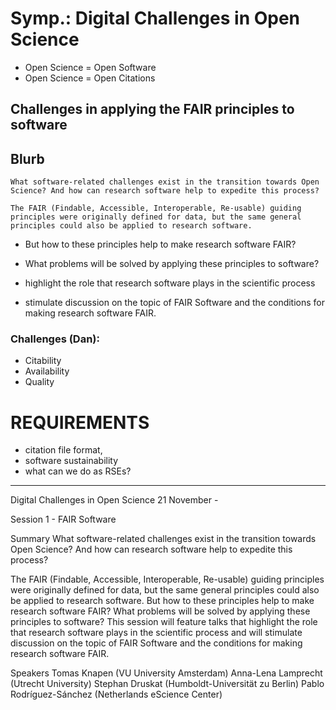 # Symp.: Digital Challenges in Open Science

- Open Science = Open Software
- Open Science = Open Citations

## Challenges in applying the FAIR principles to software

## Blurb

    What software-related challenges exist in the transition towards Open Science? And how can research software help to expedite this process?

    The FAIR (Findable, Accessible, Interoperable, Re-usable) guiding principles were originally defined for data, but the same general principles could also be applied to research software. 

- But how to these principles help to make research software FAIR? 
- What problems will be solved by applying these principles to software? 

- highlight the role that research software plays in the scientific process 
- stimulate discussion on the topic of FAIR Software and the conditions for making research software FAIR.

### Challenges (Dan):
- Citability
- Availability
- Quality

# REQUIREMENTS 

- citation file format, 
- software sustainability 
- what can we do as RSEs?

---


Digital Challenges in Open Science
21 November - 

Session 1 - FAIR Software

Summary
What software-related challenges exist in the transition towards Open Science? And how can research software help to expedite this process?

The FAIR (Findable, Accessible, Interoperable, Re-usable) guiding principles were originally defined for data, but the same general principles could also be applied to research software. But how to these principles help to make research software FAIR? What problems will be solved by applying these principles to software? This session will feature talks that highlight the role that research software plays in the scientific process and will stimulate discussion on the topic of FAIR Software and the conditions for making research software FAIR.

Speakers
Tomas Knapen (VU University Amsterdam)
Anna-Lena Lamprecht (Utrecht University)
Stephan Druskat (Humboldt-Universität zu Berlin)
Pablo Rodríguez-Sánchez (Netherlands eScience Center)